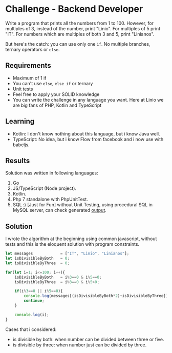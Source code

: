 # Challenge - Backend Developer
Write a program that prints all the numbers from 1 to 100. However, for
multiples of 3, instead of the number, print "Linio". For multiples of 5 print
"IT". For numbers which are multiples of both 3 and 5, print "Linianos".

But here's the catch: you can use only one `if`. No multiple branches, ternary
operators or `else`.

## Requirements
* Maximum of 1 if
* You can't use `else`, `else if` or ternary
* Unit tests
* Feel free to apply your SOLID knowledge
* You can write the challenge in any language you want. Here at Linio we are
big fans of PHP, Kotlin and TypeScript

## Learning

- Kotlin: I don't know nothing about this language, but i know Java well.
- TypeScript: No idea, but i know Flow from facebook and i now use with babeljs.

## Results

Solution was written in following languages:

1. Go
2. JS/TypeScript (Node project).
3. Kotlin.
4. Php 7 standalone with PhpUnitTest.
5. SQL :) [Just for Fun] without Unit Testing, using procedural SQL in MySQL server, can check generated [output](https://github.com).

## Solution

I wrote the algorithm at the beginning using common javascript, without tests and this is the eloquent solution with program constraints.

```js
let messages            = ["IT", "Linio", "Linianos"];
let isDivisibleByBoth   = 0;
let isDivisibleByThree  = 0;

for(let i=1; i<=100; i++){
    isDivisibleByBoth   = i%3==0 & i%5==0;
    isDivisibleByThree  = i%3==0 & i%5>0;

    if(i%3==0 || i%5==0){
        console.log(messages[(isDivisibleByBoth*2)+isDivisibleByThree]);
        continue;
    }

    console.log(i);
}
```

Cases that i considered:

- is divisible by both: when number can be divided between three or five.
- is divisible by three: when number just can be divided by three.